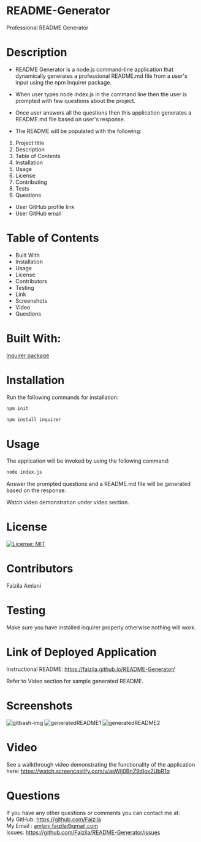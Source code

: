 # README-Generator

Professional README Generator

# Description

* README Generator is a node.js command-line application that dynamically generates a professional README.md file from a user's input using the npm Inquirer package.

* When user types node index.js in the command line then the user is prompted with few questions about the project.

* Once user answers all the questions then this application generates a README.md file based on user's response.

* The README will be populated with the following:

1. Project title
2. Description
3. Table of Contents
4. Installation
5. Usage
6. License
7. Contributing
8. Tests
9. Questions
- User GitHub profile link
- User GitHub email

# Table of Contents

* Built With
* Installation
* Usage
* License
* Contributors
* Testing
* Link
* Screenshots
* Video
* Questions

# Built With:

[Inquirer package](https://www.npmjs.com/package/inquirer)

# Installation

Run the following commands for installation:

```bash
npm init
```

```bash
npm install inquirer
```
# Usage

The application will be invoked by using the following command:

```bash
node index.js
```
Answer the prompted questions and a README.md file will be generated based on the response.

Watch video demonstration under video section.

# License

[![License: MIT](https://img.shields.io/badge/License-MIT-yellow.svg)](https://opensource.org/licenses/MIT)

# Contributors

Faizila Amlani

# Testing

Make sure you have installed inquirer properly otherwise nothing will work.

# Link of Deployed Application 

Instructional README: https://faizila.github.io/README-Generator/

Refer to Video section for sample generated README.

# Screenshots

![gitbash-img](https://user-images.githubusercontent.com/78191579/137217142-d9703061-a8e0-42ff-8d75-74ad21efe3b5.JPG)
![generatedREADME1](https://user-images.githubusercontent.com/78191579/137217147-766c4802-c5b7-45c9-aac2-887a5565cb97.JPG)
![generatedREADME2](https://user-images.githubusercontent.com/78191579/137217155-e789a72a-6c9d-4385-bd57-11165c612344.JPG)

# Video

See a walkthrough video demonstrating the functionality of the application here:
https://watch.screencastify.com/v/asWIj0BnZ9dIox2UbR1q

# Questions

If you have any other questions or comments you can contact me at:
   <br>
   My GitHub: https://github.com/Faizila
   <br>
   My Email : amlani.faizila@gmail.com
   <br>
   Issues: https://github.com/Faizila/README-Generator/issues
